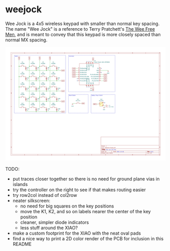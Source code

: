 weejock
=======

Wee Jock is a 4x5 wireless keypad with smaller than normal key spacing.
The name "Wee Jock" is a reference to Terry Pratchett's [The Wee Free Men][weefreemen], and is meant to convey that this keypad is more closely spaced than normal MX spacing.

![wee jock schematic](weejock.svg "Wee Jock Schematic")

TODO:
 - put traces closer together so there is no need for ground plane vias in islands
 - try the controller on the right to see if that makes routing easier
 - try row2col instead of col2row
 - neater silkscreen:
   - no need for big squares on the key positions
   - move the K1, K2, and so on labels nearer the center of the key position
   - cleaner, simpler diode indicators
   - less stuff around the XIAO?
 - make a custom footprint for the XIAO with the neat oval pads
 - find a nice way to print a 2D color render of the PCB for inclusion in this README

[weefreemen]: https://en.wikipedia.org/wiki/The_Wee_Free_Men "The Wee Free Men"
